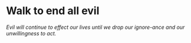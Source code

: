# Walk to end all evil

*Evil will continue to effect our lives until we drop our ignore-ance and our unwillingness to act.*



